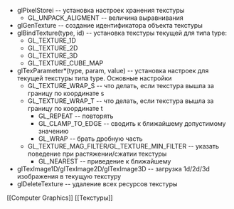 
- glPixelStorei -- установка настроек хранения текстуры
	- GL_UNPACK_ALIGMENT -- величина выравнивания
- glGenTexture -- создание идентификатора объекта текстуры
- glBindTexture(type, id) -- установка текстуры текущей для типа type:
	- GL_TEXTURE_1D
	- GL_TEXTURE_2D
	- GL_TEXTURE_3D
	- GL_TEXTURE_CUBE_MAP
- glTexParameter*(type, param, value) -- установка настроек для текущей текстуры типа type. Основные настройки
	-  GL_TEXTURE_WRAP_S -- что делать, если текстура вышла за границу по координате s
	- GL_TEXTURE_WRAP_T -- что делать, если текстура вышла за границу по координате t 
		- GL_REPEAT -- повторять
		- GL_CLAMP_TO_EDGE -- сводить к ближайшему допустимому значению
		- GL_WRAP -- брать дробную часть
	- GL_TEXTURE_MAG_FILTER/GL_TEXTURE_MIN_FILTER -- указать поведение при растяжении/сжатии текстуры
		- GL_NEAREST -- приведение к ближайшему
- glTexImage1D/glTexImage2D/glTexImage3D -- загрузка 1d/2d/3d изображения в текущую текстуру
- glDeleteTexture -- удаление всех ресурсов текстуры

[[Computer Graphics]] [[Текстуры]]